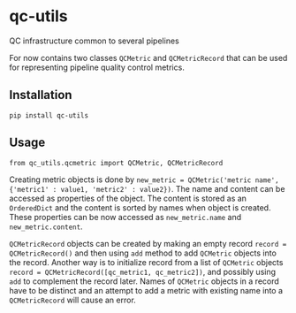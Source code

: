 # qc-utils
QC infrastructure common to several pipelines

For now contains two classes `QCMetric` and `QCMetricRecord` that can be used for representing pipeline quality control metrics.

## Installation

`pip install qc-utils`

## Usage

`from qc_utils.qcmetric import QCMetric, QCMetricRecord`

Creating metric objects is done by  `new_metric = QCMetric('metric name', {'metric1' : value1, 'metric2' : value2})`. The name and content can be accessed as properties of the object. The content is stored as an `OrderedDict` and the content is sorted by names when object is created. These properties can be now accessed as `new_metric.name` and `new_metric.content`. 

`QCMetricRecord` objects can be created by making an empty record `record = QCMetricRecord()` and then using `add` method to add `QCMetric` objects into the record. Another way is to initialize record from a list of `QCMetric` objects `record = QCMetricRecord([qc_metric1, qc_metric2])`, and possibly using `add` to complement the record later. Names of `QCMetric` objects in a record have to be distinct and an attempt to add a metric with existing name into a `QCMetricRecord` will cause an error. 

